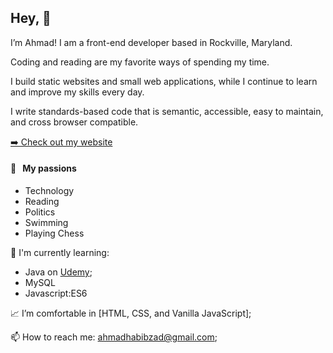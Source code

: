 ## Hey, :wave:

I’m Ahmad! I am a front-end developer based in Rockville, Maryland.

Coding and reading are my favorite ways of spending my time.

I build static websites and small web applications, while I continue to learn and improve my skills every day.

I write standards-based code that is semantic, accessible, easy to maintain, and cross browser compatible.

<p><a href="https://habibzad.com/" target="_blank">➡️ Check out my website</a></p>

#### 🧡 &nbsp;&nbsp;My passions

* Technology 
* Reading
* Politics
* Swimming
* Playing Chess

:page_with_curl: I'm currently learning:
- Java on [Udemy](https://www.udemy.com/course/decoding-ap-computer-science-a/); 
- MySQL
- Javascript:ES6

📈 I’m comfortable in [HTML, CSS, and Vanilla JavaScript];

📫 How to reach me: <ahmadhabibzad@gmail.com>;
